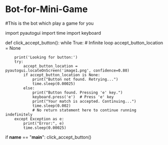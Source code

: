 # Bot-for-Mini-Game

#This is the bot which play a game for you

import pyautogui
import time
import keyboard

def click_accept_button():
    while True:  # Infinite loop
        accept_button_location = None

        print('Looking for button:')
        try:
            accept_button_location = pyautogui.locateOnScreen('image1.png', confidence=0.80)
            if accept_button_location is None:
                print("Button not found. Retrying...")
                time.sleep(0.00025)
            else:
                print("Button found. Pressing 'e' key.")
                keyboard.press('e')  # Press 'e' key
                print("Your match is accepted. Continuing...")
                time.sleep(0.002)
                # No return statement here to continue running indefinitely
        except Exception as e:
            print("Error:", e)
            time.sleep(0.00025)

if __name__ == "__main__":
    click_accept_button()
